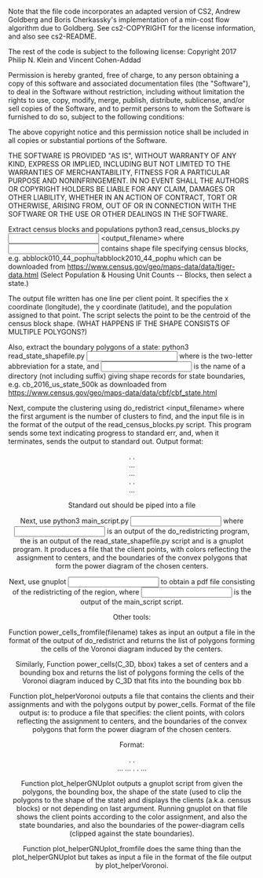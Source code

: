 Note that the file  code incorporates an adapted version of CS2, Andrew
Goldberg and Boris Cherkassky's implementation of a min-cost flow
algorithm due to Goldberg.  See cs2-COPYRIGHT for the license
information, and also see cs2-README.

The rest of the code is subject to the following license:
Copyright 2017 Philip N. Klein and Vincent Cohen-Addad

Permission is hereby granted, free of charge, to any person obtaining a copy of this software and associated documentation files (the "Software"), to deal in the Software without restriction, including without limitation the rights to use, copy, modify, merge, publish, distribute, sublicense, and/or sell copies of the Software, and to permit persons to whom the Software is furnished to do so, subject to the following conditions:

The above copyright notice and this permission notice shall be included in all copies or substantial portions of the Software.

THE SOFTWARE IS PROVIDED "AS IS", WITHOUT WARRANTY OF ANY KIND, EXPRESS OR IMPLIED, INCLUDING BUT NOT LIMITED TO THE WARRANTIES OF MERCHANTABILITY, FITNESS FOR A PARTICULAR PURPOSE AND NONINFRINGEMENT. IN NO EVENT SHALL THE AUTHORS OR COPYRIGHT HOLDERS BE LIABLE FOR ANY CLAIM, DAMAGES OR OTHER LIABILITY, WHETHER IN AN ACTION OF CONTRACT, TORT OR OTHERWISE, ARISING FROM, OUT OF OR IN CONNECTION WITH THE SOFTWARE OR THE USE OR OTHER DEALINGS IN THE SOFTWARE.


Extract census blocks and populations
  python3  read_census_blocks.py <input directory name> <output_filename>
where <input directory name> contains shape file specifying census blocks, e.g.
          abblock010_44_pophu/tabblock2010_44_pophu
which can be downloaded from https://www.census.gov/geo/maps-data/data/tiger-data.html
(Select Population & Housing Unit Counts -- Blocks, then select a state.)

The output file written has one line per client point.
It specifies the x coordinate (longitude), the y coordinate
(latitude), and the population assigned to that point.
The script selects the point to be the centroid of the census block
shape.  (WHAT HAPPENS IF THE SHAPE CONSISTS OF MULTIPLE POLYGONS?)

Also, extract the boundary polygons of a state:
  python3 read_state_shapefile.py <ST> <input directory name>
 where <ST> is the two-letter abbreviation for a state, and <input directory name>
is the name of a directory (not including suffix) giving shape records for
  state boundaries, e.g. cb_2016_us_state_500k as downloaded from https://www.census.gov/geo/maps-data/data/cbf/cbf_state.html

Next, compute the clustering using
   do_redistrict <k> <input_filename>
where the first argument is the number of clusters to find, and the
input file is in the format of the output of the read_census_blocks.py script.
This program sends some text indicating progress to standard err, and,
when it terminates, sends the output to standard out.
 Output format:
    <num centers> <num clients>
    <center x> <center y> <center z>
    <center x> <center y> <center z>
    .
    .
    <center x> <center y> <center z>
    <client x> <client y> <center id> <subpopulation> <center id> <subpopulation> ... <center id> <subpopulation>
    <client x> <client y> <center id> <subpopulation> <center id> <subpopulation> ... <center id> <subpopulation>
    .
    .
    <client x> <client y> <center id> <subpopulation> <center id> <subpopulation> ... <center id> <subpopulation>

Standard out should be piped into a file

Next, use
   python3 main_script.py <input filename> <state shape filename> <output filename>
   where <input filename> is an output of the do_redistricting program, the <state shape filename>
   is an output of the read_state_shapefile.py script and <output filename> is a gnuplot program.
   It produces a file that 
   the client points, with colors reflecting the assignment to
   centers, and the boundaries of the convex polygons that form the
   power diagram of the chosen centers.

Next, use
   gnuplot <input filename> to obtain a pdf file consisting of the
   redistricting of the region, where <input filename> is the output of
   the main_script script.




Other tools:

Function power_cells_fromfile(filename) takes
as input an output a file in the format of the output of 
do_redistrict and returns the list of polygons forming the cells of
the Voronoi diagram induced by the centers.

Similarly, Function power_cells(C_3D, bbox) takes a set
of centers and a bounding box and returns the list of polygons
forming the cells of the Voronoi diagram induced by C_3D that fits
into the bounding box bb

Function plot_helperVoronoi outputs a file that contains the clients
and their assignments and with the polygons output by power_cells.
Format of the file output is:
to produce a file that specifies:
   the client points, with colors reflecting the assignment to
   centers, and the boundaries of the convex polygons that form the
   power diagram of the chosen centers.
   
Format:
     <num centers> <num clients>
     <center x> <center y> <color>
     <center x> <center y> <color>
      .
      .
      <center x> <center y> <color>
      <x> <y> <x> <y> ... <x> <y> 
      <x> <y> <x> <y> ... <x> <y> 
      .
      .
      <x> <y> <x> <y> ... <x> <y> 



Function plot_helperGNUplot outputs a gnuplot script from
given the polygons, the bounding box, the shape of the state (used
to clip the polygons to the shape of the state) and displays the
clients (a.k.a. census blocks) or not depending on last argument.
Running gnuplot on that file shows the client points according
to the color assignment, and
also the state boundaries, and also the boundaries of the
power-diagram cells (clipped against the state boundaries).


Function plot_helperGNUplot_fromfile does the same thing than
the plot_helperGNUplot but takes as input a file in the format
of the file output by plot_helperVoronoi.